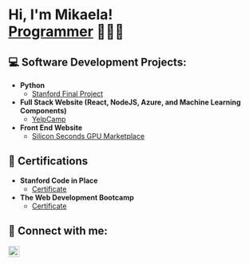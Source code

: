 <h1>Hi, I'm Mikaela! <br/><a href="https://github.com/mikaebal">Programmer</a> 👩🏻‍💻<a href="https://www.linkedin.com"></a></h1>

<h2>💻 Software Development Projects:</h2>

- <b>Python</b>
  - [Stanford Final Project](https://github.com/mikaebal/stanford/tree/main/Week7-Final-Project)
- <b>Full Stack Website (React, NodeJS, Azure, and Machine Learning Components)</b>
  -  [YelpCamp](https://udemy.com)
- <b>Front End Website</b>
  - [Silicon Seconds GPU Marketplace](https://siliconseconds.com)

 
<h2>📃 Certifications</h2>

- <b>Stanford Code in Place</b>
  - [Certificate](https://stanford.com)
- <b>The Web Development Bootcamp</b>
  - [Certificate](https://udemy.com)
 


<h2> 📱 Connect with me:</h2>

[<img align="left" alt="linkedin | LinkedIn" width="22px" src="https://cdn.jsdelivr.net/npm/simple-icons@v3/icons/linkedin.svg" />][linkedin]

[linkedin]: https://linkedin.com
